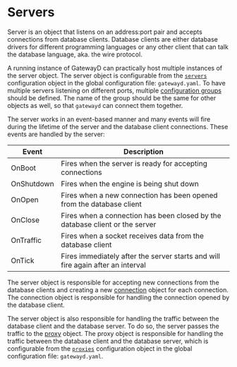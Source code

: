 # Servers

Server is an object that listens on an address:port pair and accepts connections from database clients. Database clients are either database drivers for different programming languages or any other client that can talk the database language, aka. the wire protocol.

A running instance of GatewayD can practically host multiple instances of the server object. The server object is configurable from the [`servers`](../02-using-gatewayd/01-configuration/01-global-configuration/06-servers.md) configuration object in the global configuration file: `gatewayd.yaml`. To have multiple servers listening on different ports, multiple [configuration groups](../07-miscellaneous/glossary.md#configuration-group) should be defined. The name of the group should be the same for other objects as well, so that `gatewayd` can connect them together.

The server works in an event-based manner and many events will fire during the lifetime of the server and the database client connections. These events are handled by the server:

| Event      | Description                                                                     |
| ---------- | ------------------------------------------------------------------------------- |
| OnBoot     | Fires when the server is ready for accepting connections                        |
| OnShutdown | Fires when the engine is being shut down                                        |
| OnOpen     | Fires when a new connection has been opened from the database client            |
| OnClose    | Fires when a connection has been closed by the database client or the server    |
| OnTraffic  | Fires when a socket receives data from the database client                      |
| OnTick     | Fires immediately after the server starts and will fire again after an interval |

The server object is responsible for accepting new connections from the database clients and creating a new [connection](../07-miscellaneous/glossary.md#connection) object for each connection. The connection object is responsible for handling the connection opened by the database client.

The server object is also responsible for handling the traffic between the database client and the database server. To do so, the server passes the traffic to the [proxy](../07-miscellaneous/glossary.md#proxy) object. The proxy object is responsible for handling the traffic between the database client and the database server, which is configurable from the [`proxies`](../02-using-gatewayd/01-configuration/01-global-configuration/05-proxies.md) configuration object in the global configuration file: `gatewayd.yaml`.
